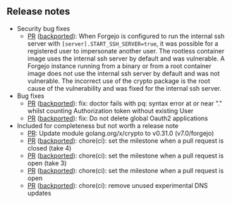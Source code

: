 

<!--start release-notes-assistant-->

## Release notes
<!--URL:https://codeberg.org/forgejo/forgejo-->
- Security bug fixes
  - [PR](https://codeberg.org/forgejo/forgejo/pulls/6248) ([backported](https://codeberg.org/forgejo/forgejo/pulls/6252)): <!--number 6252 --><!--line 0 --><!--description Zml4OiBlbnN1cmUgY29ycmVjdCBzc2ggcHVibGljIGtleSBpcyB1c2VkIGZvciBhdXRoZW50aWNhdGlvbg==-->When Forgejo is configured to run the internal ssh server with `[server].START_SSH_SERVER=true`, it was possible for a registered user to impersonate another user. The rootless container image uses the internal ssh server by default and was vulnerable. A Forgejo instance running from a binary or from a root container image does not use the internal ssh server by default and was not vulnerable. The incorrect use of the crypto package is the root cause of the vulnerability and was fixed for the internal ssh server.<!--description-->
- Bug fixes
  - [PR](https://codeberg.org/forgejo/forgejo/pulls/6124) ([backported](https://codeberg.org/forgejo/forgejo/pulls/6132)): <!--number 6132 --><!--line 0 --><!--description Zml4OiBkb2N0b3IgZmFpbHMgd2l0aCBwcTogc3ludGF4IGVycm9yIGF0IG9yIG5lYXIgIi4iIHdoaWxzdCBjb3VudGluZyBBdXRob3JpemF0aW9uIHRva2VuIHdpdGhvdXQgZXhpc3RpbmcgVXNlcg==-->fix: doctor fails with pq: syntax error at or near "." whilst counting Authorization token without existing User<!--description-->
  - [PR](https://codeberg.org/forgejo/forgejo/pulls/6054) ([backported](https://codeberg.org/forgejo/forgejo/pulls/6056)): <!--number 6056 --><!--line 0 --><!--description Zml4OiBEbyBub3QgZGVsZXRlIGdsb2JhbCBPYXV0aDIgYXBwbGljYXRpb25z-->fix: Do not delete global Oauth2 applications<!--description-->
- Included for completeness but not worth a release note
  - [PR](https://codeberg.org/forgejo/forgejo/pulls/6246): <!--number 6246 --><!--line 0 --><!--description VXBkYXRlIG1vZHVsZSBnb2xhbmcub3JnL3gvY3J5cHRvIHRvIHYwLjMxLjAgKHY3LjAvZm9yZ2Vqbyk=-->Update module golang.org/x/crypto to v0.31.0 (v7.0/forgejo)<!--description-->
  - [PR](https://codeberg.org/forgejo/forgejo/pulls/6223) ([backported](https://codeberg.org/forgejo/forgejo/pulls/6230)): <!--number 6230 --><!--line 0 --><!--description Y2hvcmUoY2kpOiBzZXQgdGhlIG1pbGVzdG9uZSB3aGVuIGEgcHVsbCByZXF1ZXN0IGlzIGNsb3NlZCAodGFrZSA0KQ==-->chore(ci): set the milestone when a pull request is closed (take 4)<!--description-->
  - [PR](https://codeberg.org/forgejo/forgejo/pulls/6219) ([backported](https://codeberg.org/forgejo/forgejo/pulls/6224)): <!--number 6224 --><!--line 0 --><!--description Y2hvcmUoY2kpOiBzZXQgdGhlIG1pbGVzdG9uZSB3aGVuIGEgcHVsbCByZXF1ZXN0IGlzIG9wZW4gKHRha2UgMyk=-->chore(ci): set the milestone when a pull request is open (take 3)<!--description-->
  - [PR](https://codeberg.org/forgejo/forgejo/pulls/6211) ([backported](https://codeberg.org/forgejo/forgejo/pulls/6216)): <!--number 6216 --><!--line 0 --><!--description Y2hvcmUoY2kpOiBzZXQgdGhlIG1pbGVzdG9uZSB3aGVuIGEgcHVsbCByZXF1ZXN0IGlzIG9wZW4=-->chore(ci): set the milestone when a pull request is open<!--description-->
  - [PR](https://codeberg.org/forgejo/forgejo/pulls/6034) ([backported](https://codeberg.org/forgejo/forgejo/pulls/6036)): <!--number 6036 --><!--line 0 --><!--description Y2hvcmUoY2kpOiByZW1vdmUgdW51c2VkIGV4cGVyaW1lbnRhbCBETlMgdXBkYXRlcw==-->chore(ci): remove unused experimental DNS updates<!--description-->
<!--end release-notes-assistant-->
